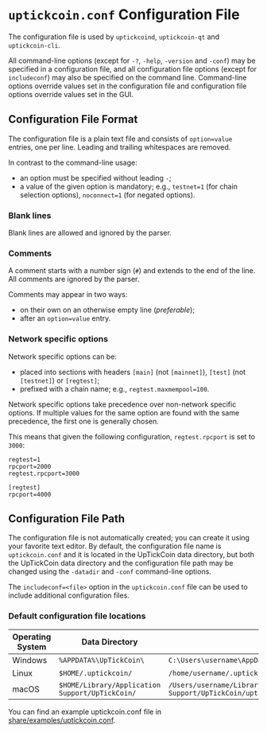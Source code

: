 # `uptickcoin.conf` Configuration File

The configuration file is used by `uptickcoind`, `uptickcoin-qt` and `uptickcoin-cli`.

All command-line options (except for `-?`, `-help`, `-version` and `-conf`) may be specified in a configuration file, and all configuration file options (except for `includeconf`) may also be specified on the command line. Command-line options override values set in the configuration file and configuration file options override values set in the GUI.

## Configuration File Format

The configuration file is a plain text file and consists of `option=value` entries, one per line. Leading and trailing whitespaces are removed.

In contrast to the command-line usage:
- an option must be specified without leading `-`;
- a value of the given option is mandatory; e.g., `testnet=1` (for chain selection options), `noconnect=1` (for negated options).

### Blank lines

Blank lines are allowed and ignored by the parser.

### Comments

A comment starts with a number sign (`#`) and extends to the end of the line. All comments are ignored by the parser.

Comments may appear in two ways:
- on their own on an otherwise empty line (_preferable_);
- after an `option=value` entry.

### Network specific options

Network specific options can be:
- placed into sections with headers `[main]` (not `[mainnet]`), `[test]` (not `[testnet]`) or `[regtest]`;
- prefixed with a chain name; e.g., `regtest.maxmempool=100`.

Network specific options take precedence over non-network specific options.
If multiple values for the same option are found with the same precedence, the
first one is generally chosen.

This means that given the following configuration, `regtest.rpcport` is set to `3000`:

```
regtest=1
rpcport=2000
regtest.rpcport=3000

[regtest]
rpcport=4000
```

## Configuration File Path

The configuration file is not automatically created; you can create it using your favorite text editor. By default, the configuration file name is `uptickcoin.conf` and it is located in the UpTickCoin data directory, but both the UpTickCoin data directory and the configuration file path may be changed using the `-datadir` and `-conf` command-line options.

The `includeconf=<file>` option in the `uptickcoin.conf` file can be used to include additional configuration files.

### Default configuration file locations

Operating System | Data Directory | Example Path
-- | -- | --
Windows | `%APPDATA%\UpTickCoin\` | `C:\Users\username\AppData\Roaming\UpTickCoin\uptickcoin.conf`
Linux | `$HOME/.uptickcoin/` | `/home/username/.uptickcoin/uptickcoin.conf`
macOS | `$HOME/Library/Application Support/UpTickCoin/` | `/Users/username/Library/Application Support/UpTickCoin/uptickcoin.conf`

You can find an example uptickcoin.conf file in [share/examples/uptickcoin.conf](../share/examples/uptickcoin.conf).
